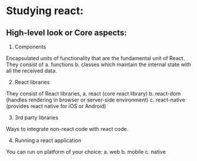 # Studying react:

## High-level look or Core aspects:

1. Components

Encapsulated units of functionality that are the fundamental unit of React. They consist of 
    a. functions
    b. classes
which maintain the internal state with all the received data. 

2. React libraries

They consist of React libraries,
    a. react (core react library)
    b. react-dom (handles rendering in browser or server-side environment)
    c. react-native (provides react native for iOS or Android)

3. 3rd party libraries

Ways to integrate non-react code with react code.

4. Running a react application

You can run on platform of your choice:
    a. web
    b. mobile
    c. native